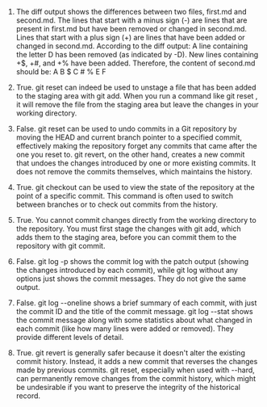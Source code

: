 1. The diff output shows the differences between two files, first.md and second.md. The lines that start with a minus sign (-) are lines that are present in first.md but have been removed or changed in second.md. Lines that start with a plus sign (+) are lines that have been added or changed in second.md.
According to the diff output:
A line containing the letter D has been removed (as indicated by -D).
New lines containing +$, +#, and +% have been added.
Therefore, the content of second.md should be:
A
B
\$
C
\#
\%
E
F

2. True. git reset can indeed be used to unstage a file that has been added to the staging area with git add. When you run a command like git reset <file>, it will remove the file from the staging area but leave the changes in your working directory.

3. False. git reset can be used to undo commits in a Git repository by moving the HEAD and current branch pointer to a specified commit, effectively making the repository forget any commits that came after the one you reset to. git revert, on the other hand, creates a new commit that undoes the changes introduced by one or more existing commits. It does not remove the commits themselves, which maintains the history.

4. True. git checkout <commit> can be used to view the state of the repository at the point of a specific commit. This command is often used to switch between branches or to check out commits from the history.

5. True. You cannot commit changes directly from the working directory to the repository. You must first stage the changes with git add, which adds them to the staging area, before you can commit them to the repository with git commit.

6. False. git log -p shows the commit log with the patch output (showing the changes introduced by each commit), while git log without any options just shows the commit messages. They do not give the same output.

7. False. git log --oneline shows a brief summary of each commit, with just the commit ID and the title of the commit message. git log --stat shows the commit message along with some statistics about what changed in each commit (like how many lines were added or removed). They provide different levels of detail.

8. True. git revert is generally safer because it doesn't alter the existing commit history. Instead, it adds a new commit that reverses the changes made by previous commits. git reset, especially when used with --hard, can permanently remove changes from the commit history, which might be undesirable if you want to preserve the integrity of the historical record.